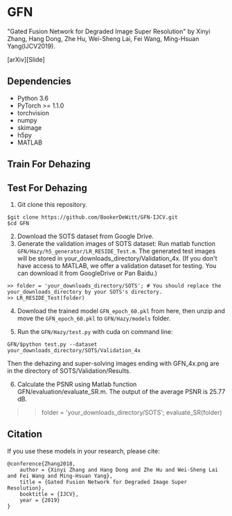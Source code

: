 # GFN
"Gated Fusion Network for Degraded Image Super Resolution" by Xinyi Zhang, Hang Dong, Zhe Hu, Wei-Sheng Lai, Fei Wang, Ming-Hsuan Yang(IJCV2019).

[arXiv][Slide]

## Dependencies
* Python 3.6
* PyTorch >= 1.1.0
* torchvision
* numpy
* skimage
* h5py
* MATLAB
## Train For Dehazing
## Test For Dehazing
1. Git clone this repository.
```
$git clone https://github.com/BookerDeWitt/GFN-IJCV.git
$cd GFN
```
2. Download the SOTS dataset from Google Drive.
3. Generate the validation images of SOTS dataset: Run matlab function `GFN/Hazy/h5_generator/LR_RESIDE_Test.m`. The generated test images will be stored in your_downloads_directory/Validation_4x.
(If you don't have access to MATLAB, we offer a validation dataset for testing. You can download it from GoogleDrive or Pan Baidu.)
```
>> folder = 'your_downloads_directory/SOTS'; # You should replace the your_downloads_directory by your SOTS's directory.
>> LR_RESIDE_Test(folder)
```
4. Download the trained model `GFN_epoch_60.pkl` from here, then unzip and move the `GFN_epoch_60.pkl` to `GFN/Hazy/models` folder.

5. Run the `GFN/Hazy/test.py` with cuda on command line:
```
GFN/$python test.py --dataset your_downloads_directory/SOTS/Validation_4x
```
Then the dehazing and super-solving images ending with GFN_4x.png are in the directory of SOTS/Validation/Results.

6. Calculate the PSNR using Matlab function GFN/evaluation/evaluate_SR.m. The output of the average PSNR is 25.77 dB. 
>> folder = 'your_downloads_directory/SOTS';
>> evaluate_SR(folder)
## Citation
If you use these models in your research, please cite:
```
@conference{Zhang2018,
	author = {Xinyi Zhang and Hang Dong and Zhe Hu and Wei-Sheng Lai and Fei Wang and Ming-Hsuan Yang},
	title = {Gated Fusion Network for Degraded Image Super Resolution},
	booktitle = {IJCV},
	year = {2019}
}
```
